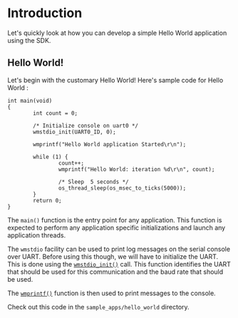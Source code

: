 # Introduction
Let's quickly look at how you can develop a simple Hello World application using the SDK.

## Hello World!
Let's begin with the customary Hello World! Here's sample code for Hello World :

```
int main(void)
{
        int count = 0;

        /* Initialize console on uart0 */
        wmstdio_init(UART0_ID, 0);

        wmprintf("Hello World application Started\r\n");

        while (1) {
                count++;
                wmprintf("Hello World: iteration %d\r\n", count);

                /* Sleep  5 seconds */
                os_thread_sleep(os_msec_to_ticks(5000));
        }
        return 0;
}
```

The `main()` function is the entry point for any application. This function is expected to perform any application specific initializations and launch any application threads.

The `wmstdio` facility can be used to print log messages on the serial console over UART. Before using this though, we will have to initialize the UART. This is done using the [`wmstdio_init()`](http://marvell-iot.github.io/aws_starter_sdk/wmstdio_8h.html#a3e62da8e3f3e721eaa9b03f573b4cd62) call. This function identifies the UART that should be used for this communication and the baud rate that should be used.

The [`wmprintf()`](http://marvell-iot.github.io/aws_starter_sdk/wmstdio_8h.html#a4df7db7aad35d6411ad9b003e4890c16) function is then used to print messages to the console.

Check out this code in the `sample_apps/hello_world` directory.
